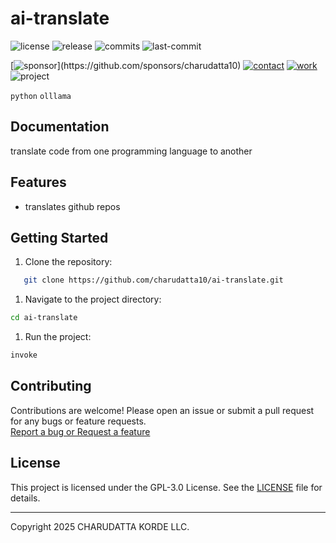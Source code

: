 # ai-translate

<!-- Badges: Project Status GitHub -->
![license](https://flat.badgen.net/static/license/GPL-3.0/blue)
![release](https://flat.badgen.net/github/release/charudatta10/ai-translate)
![commits](https://flat.badgen.net/github/commits/charudatta10/ai-translate)
![last-commit](https://flat.badgen.net/github/last-commit/charudatta10/ai-translate)

[![sponsor](https://flat.badgen.net//static/sponsor/%E2%9D%A4?)](https://github.com/sponsors/charudatta10)
[![contact](https://flat.badgen.net//static/contact/%E2%98%8E)](https://charudatta10.github.io/LinkNet/)
[![work](https://flat.badgen.net//static/portfolio/%F0%9F%96%BF)](https://charudatta10.github.io/myblog/)
![project](https://flat.badgen.net///static/project/ai-translate)

<!-- Badges: Tools used -->
`python` `olllama`

## Documentation

translate code from one programming language to another  

## Features

- translates github repos

## Getting Started

1. Clone the repository:

```bash
   git clone https://github.com/charudatta10/ai-translate.git
```

1. Navigate to the project directory:

```bash
cd ai-translate
```

1. Run the project:

```bash
invoke
```

## Contributing

Contributions are welcome! Please open an issue or submit a pull request for any bugs or feature requests.  
[Report a bug or Request a feature](https://github.com/charudatta10/ai-translate/issues)

## License

This project is licensed under the GPL-3.0 License. See the [LICENSE](https://github.com/charudatta10/ai-translate/blob/main/LICENSE) file for details.

---

Copyright 2025 CHARUDATTA KORDE LLC.

<!-- Acknowledgment, References, Misc -->
